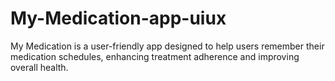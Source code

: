# My-Medication-app-uiux
My Medication is a user-friendly app designed to help users remember their medication schedules, enhancing treatment adherence and improving overall health.
